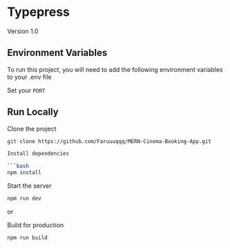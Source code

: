 # Typepress

Version 1.0

## Environment Variables

To run this project, you will need to add the following environment variables to your .env file

Set your `PORT`

## Run Locally

Clone the project

```bash
git clone https://github.com/Faruuuqqq/MERN-Cinema-Booking-App.git

Install dependencies

```bash
npm install
```

Start the server

```bash
npm run dev
```

or 

Build for production

```bash
npm run build
```